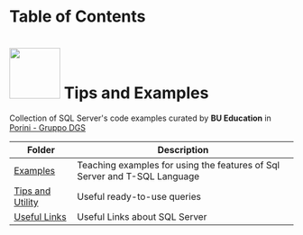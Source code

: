 # Table of Contents

# <img src="https://github.com/Porini-Education/Code_Tips-and-Examples/assets/44498091/255f759d-59dd-4e1c-a8e5-5ed26069f465" width=90px> Tips and Examples

Collection of SQL Server's code examples curated by **BU Education** in [Porini - Gruppo DGS](https://www.porini.it)

|Folder|Description|
|---|---|
|[Examples](Examples/)|Teaching examples for using the features of Sql Server and T-SQL Language |
|[Tips and Utility](Tips/)|Useful ready-to-use queries  |
|[Useful Links](Link.md)|Useful Links about SQL Server |
